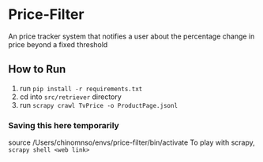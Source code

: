 # Price-Filter

An price tracker system that notifies a user about the percentage change in price beyond a fixed threshold

## How to Run

1. run `pip install -r requirements.txt`
2. cd into `src/retriever` directory
3. run `scrapy crawl TvPrice -o ProductPage.jsonl`

### Saving this here temporarily

source /Users/chinomnso/envs/price-filter/bin/activate
To play with scrapy, `scrapy shell <web link>`

